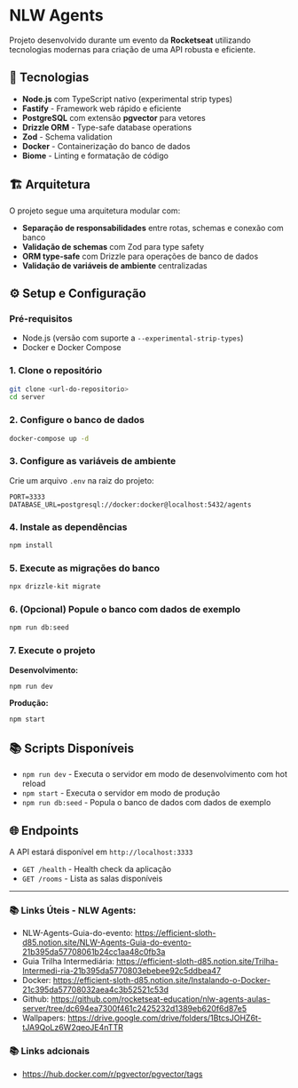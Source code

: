 # NLW Agents

Projeto desenvolvido durante um evento da **Rocketseat** utilizando tecnologias modernas para criação de uma API robusta e eficiente.

## 🚀 Tecnologias

- **Node.js** com TypeScript nativo (experimental strip types)
- **Fastify** - Framework web rápido e eficiente
- **PostgreSQL** com extensão **pgvector** para vetores
- **Drizzle ORM** - Type-safe database operations
- **Zod** - Schema validation
- **Docker** - Containerização do banco de dados
- **Biome** - Linting e formatação de código

## 🏗️ Arquitetura

O projeto segue uma arquitetura modular com:

- **Separação de responsabilidades** entre rotas, schemas e conexão com banco
- **Validação de schemas** com Zod para type safety
- **ORM type-safe** com Drizzle para operações de banco de dados
- **Validação de variáveis de ambiente** centralizadas

## ⚙️ Setup e Configuração

### Pré-requisitos

- Node.js (versão com suporte a `--experimental-strip-types`)
- Docker e Docker Compose

### 1. Clone o repositório
```bash
git clone <url-do-repositorio>
cd server
```

### 2. Configure o banco de dados
```bash
docker-compose up -d
```

### 3. Configure as variáveis de ambiente

Crie um arquivo `.env` na raiz do projeto:

```env
PORT=3333
DATABASE_URL=postgresql://docker:docker@localhost:5432/agents
```

### 4. Instale as dependências
```bash
npm install
```

### 5. Execute as migrações do banco
```bash
npx drizzle-kit migrate
```

### 6. (Opcional) Popule o banco com dados de exemplo
```bash
npm run db:seed
```

### 7. Execute o projeto

**Desenvolvimento:**
```bash
npm run dev
```

**Produção:**
```bash
npm start
```

## 📚 Scripts Disponíveis

- `npm run dev` - Executa o servidor em modo de desenvolvimento com hot reload
- `npm start` - Executa o servidor em modo de produção
- `npm run db:seed` - Popula o banco de dados com dados de exemplo

## 🌐 Endpoints

A API estará disponível em `http://localhost:3333`

- `GET /health` - Health check da aplicação
- `GET /rooms` - Lista as salas disponíveis

---

### 📚 Links Úteis - NLW Agents:
- NLW-Agents-Guia-do-evento: https://efficient-sloth-d85.notion.site/NLW-Agents-Guia-do-evento-21b395da57708061b24cc1aa48c0fb3a
- Guia Trilha Intermediária: https://efficient-sloth-d85.notion.site/Trilha-Intermedi-ria-21b395da5770803ebebee92c5ddbea47 
- Docker: https://efficient-sloth-d85.notion.site/Instalando-o-Docker-21c395da57708032aea4c3b52521c53d 
- Github: https://github.com/rocketseat-education/nlw-agents-aulas-server/tree/dc694ea7300f461c2425232d1389eb620f6d87e5 
- Wallpapers: https://drive.google.com/drive/folders/1BtcsJOHZ6t-tJA9QoLz6W2qeoJE4nTTR 


### 📚 Links adcionais
- https://hub.docker.com/r/pgvector/pgvector/tags

<!-- Desenvolvido com ❤️ durante o NLW da Rocketseat  -->